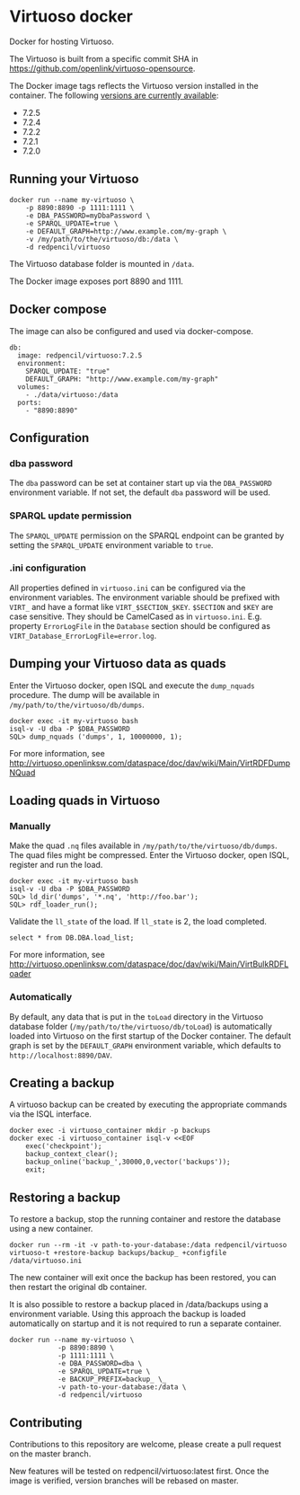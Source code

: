 # Virtuoso docker
Docker for hosting Virtuoso.

The Virtuoso is built from a specific commit SHA in https://github.com/openlink/virtuoso-opensource.

The Docker image tags reflects the Virtuoso version installed in the container. The following [versions are currently available](https://hub.docker.com/r/rendpencil/virtuoso/tags/):
- 7.2.5
- 7.2.4
- 7.2.2
- 7.2.1
- 7.2.0

## Running your Virtuoso
    docker run --name my-virtuoso \
        -p 8890:8890 -p 1111:1111 \
        -e DBA_PASSWORD=myDbaPassword \
        -e SPARQL_UPDATE=true \
        -e DEFAULT_GRAPH=http://www.example.com/my-graph \
        -v /my/path/to/the/virtuoso/db:/data \
        -d redpencil/virtuoso

The Virtuoso database folder is mounted in `/data`.

The Docker image exposes port 8890 and 1111.

## Docker compose
The image can also be configured and used via docker-compose.

```
db:
  image: redpencil/virtuoso:7.2.5
  environment:
    SPARQL_UPDATE: "true"
    DEFAULT_GRAPH: "http://www.example.com/my-graph"
  volumes:
    - ./data/virtuoso:/data
  ports:
    - "8890:8890"
```

## Configuration
### dba password
The `dba` password can be set at container start up via the `DBA_PASSWORD` environment variable. If not set, the default `dba` password will be used.

### SPARQL update permission
The `SPARQL_UPDATE` permission on the SPARQL endpoint can be granted by setting the `SPARQL_UPDATE` environment variable to `true`.

### .ini configuration
All properties defined in `virtuoso.ini` can be configured via the environment variables. The environment variable should be prefixed with `VIRT_` and have a format like `VIRT_$SECTION_$KEY`. `$SECTION` and `$KEY` are case sensitive. They should be CamelCased as in `virtuoso.ini`. E.g. property `ErrorLogFile` in the `Database` section should be configured as `VIRT_Database_ErrorLogFile=error.log`.

## Dumping your Virtuoso data as quads
Enter the Virtuoso docker, open ISQL and execute the `dump_nquads` procedure. The dump will be available in `/my/path/to/the/virtuoso/db/dumps`.

    docker exec -it my-virtuoso bash
    isql-v -U dba -P $DBA_PASSWORD
    SQL> dump_nquads ('dumps', 1, 10000000, 1);

For more information, see http://virtuoso.openlinksw.com/dataspace/doc/dav/wiki/Main/VirtRDFDumpNQuad

## Loading quads in Virtuoso
### Manually
Make the quad `.nq` files available in `/my/path/to/the/virtuoso/db/dumps`. The quad files might be compressed. Enter the Virtuoso docker, open ISQL, register and run the load.

    docker exec -it my-virtuoso bash
    isql-v -U dba -P $DBA_PASSWORD
    SQL> ld_dir('dumps', '*.nq', 'http://foo.bar');
    SQL> rdf_loader_run();

Validate the `ll_state` of the load. If `ll_state` is 2, the load completed.

    select * from DB.DBA.load_list;

For more information, see http://virtuoso.openlinksw.com/dataspace/doc/dav/wiki/Main/VirtBulkRDFLoader

### Automatically
By default, any data that is put in the `toLoad` directory in the Virtuoso database folder (`/my/path/to/the/virtuoso/db/toLoad`) is automatically loaded into Virtuoso on the first startup of the Docker container. The default graph is set by the `DEFAULT_GRAPH` environment variable, which defaults to `http://localhost:8890/DAV`.

## Creating a backup
A virtuoso backup can be created by executing the appropriate commands via the ISQL interface.

```
docker exec -i virtuoso_container mkdir -p backups
docker exec -i virtuoso_container isql-v <<EOF
    exec('checkpoint');
    backup_context_clear();
    backup_online('backup_',30000,0,vector('backups'));
    exit;
```
## Restoring a backup
To restore a backup, stop the running container and restore the database using a new container.

```
docker run --rm -it -v path-to-your-database:/data redpencil/virtuoso virtuoso-t +restore-backup backups/backup_ +configfile /data/virtuoso.ini
```

The new container will exit once the backup has been restored, you can then restart the original db container.

It is also possible to restore a backup placed in /data/backups using a environment variable. Using this approach the backup is loaded automatically on startup and it is not required to run a separate container.

```
docker run --name my-virtuoso \
            -p 8890:8890 \
            -p 1111:1111 \
            -e DBA_PASSWORD=dba \
            -e SPARQL_UPDATE=true \
            -e BACKUP_PREFIX=backup_ \_
            -v path-to-your-database:/data \
            -d redpencil/virtuoso
```

## Contributing

Contributions to this repository are welcome, please create a pull request on the master branch.

New features will be tested on redpencil/virtuoso:latest first. Once the image is verified, version branches will be rebased on master.
